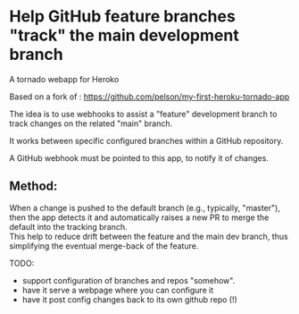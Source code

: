 # Help GitHub feature branches "track" the main development branch

A tornado webapp for Heroko

Based on a fork of : https://github.com/pelson/my-first-heroku-tornado-app

The idea is to use webhooks to assist a "feature" development branch to track
changes on the related "main" branch.

It works between specific configured branches within a GitHub repository.

A GitHub webhook must be pointed to this app, to notify it of changes.

Method:
-------

When a change is pushed to the default branch (e.g., typically, "master"),
then the app detects it and automatically raises a new PR to merge the default
into the tracking branch.  
This help to reduce drift between the feature and the main dev branch,
thus simplifying the eventual merge-back of the feature.

TODO:

 * support configuration of branches and repos "somehow".
 * have it serve a webpage where you can configure it
 * have it post config changes back to its own github repo (!)
